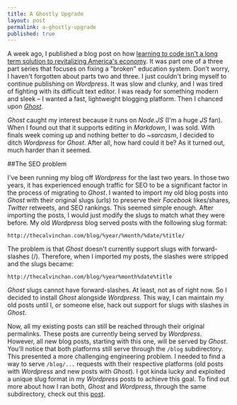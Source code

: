 ```yaml
---
title: A Ghostly Upgrade
layout: post
permalink: a-ghostly-upgrade
published: true
---
```

A week ago, I published a blog post on how [learning to code isn't a long term solution to revitalizing America's economy](http://thecalvinchan.com/blog/2014/03/04/tech-innovation-part-1/). It was part one of a three part series that focuses on fixing a "broken" education system. Don't worry, I haven't forgotten about parts two and three. I just couldn't bring myself to continue publishing on *Wordpress*. It was slow and clunky, and I was tired of fighting with its difficult text editor. I was ready for something modern and sleek – I wanted a fast, lightweight blogging platform. Then I chanced upon [*Ghost*](https://ghost.org/).

*Ghost* caught my interest because it runs on *Node.JS* (I'm a huge *JS* fan). When I found out that it supports editing in *Markdown*, I was sold. With finals week coming up and nothing better to do ~*sarcasm*, I decided to ditch *Wordpress* for *Ghost*. After all, how hard could it be? As it turned out, much harder than it seemed.

##The SEO problem

I've been running my blog off *Wordpress* for the last two years. In those two years, it has experienced enough traffic for SEO to be a significant factor in the process of migrating to *Ghost*. I wanted to import my old blog posts into *Ghost* with their original slugs (urls) to preserve their *Facebook* likes/shares, *Twitter* retweets, and SEO rankings. This seemed simple enough. After importing the posts, I would just modify the slugs to match what they were before. My old *Wordpress* blog served posts with the following slug format:

	http://thecalvinchan.com/blog/%year/%month/%date/%title/
    
The problem is that *Ghost* doesn't currently support slugs with forward-slashes (/). Therefore, when I imported my posts, the slashes were stripped and the slugs became:

	http://thecalvinchan.com/blog/%year%month%date%title
    
*Ghost* slugs cannot have forward-slashes. At least, not as of right now. So I decided to install *Ghost* alongside *Wordpress*. This way, I can maintain my old posts until I, or someone else, hack out support for slugs with slashes in *Ghost*.

Now, all my existing posts can still be reached through their original permalinks. These posts are currently being served by *Wordpress*. However, all new blog posts, starting with this one, will be served by *Ghost*. You'll notice that both platforms still serve through the `/blog` subdirectory. This presented a more challenging engineering problem. I needed to find a way to serve `/blog/...` requests with their respective platforms (old posts with *Wordpress* and new posts with *Ghost*). I got kinda lucky and exploited a unique slug format in my *Wordpress* posts to achieve this goal. To find out more about how I ran both, *Ghost* and *Wordpress*, through the same subdirectory, check out this [post](http://thecalvinchan.com/blog/using-nginx-as-a-reverse-proxy/). 